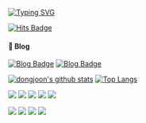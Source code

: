 [![Typing SVG](https://readme-typing-svg.herokuapp.com?font=Pacifico&color=%23909090&center=true&vCenter=true&multiline=true&height=150&lines=Hello%2C+%EC%95%88%EB%85%95%ED%95%98%EC%84%B8%EC%9A%94+%E2%9C%8B;%EB%A7%A4%EC%9D%BC+%EA%BE%B8%EC%A4%80%ED%9E%88+%EC%84%B1%EC%9E%A5%ED%95%98%EB%8A%94;%EA%B0%9C%EB%B0%9C%EC%9E%90+DongJoon%EC%9E%85%EB%8B%88%EB%8B%A4+%E2%9C%94)](https://git.io/typing-svg)

[![Hits Badge](https://hits.seeyoufarm.com/api/count/incr/badge.svg?url=https%3A%2F%2Fgithub.com%2Fdongjji&count_bg=%23bcbcbc&title_bg=%23F4F557&icon=swift.svg&icon_color=%23bcbcbc&title=hits&edge_flat=false)](https://hits.seeyoufarm.com)

#### 🔰 Blog
[![Blog Badge](https://img.shields.io/badge/-Study_Blog-03C75A?logo=naver&logoColor=white&link=https://blog.naver.com/y2kdj9723)](https://blog.naver.com/y2kdj9723)
[![Blog Badge](https://img.shields.io/badge/-Project_Blog-FF5A00?logo=TVTime&logoColor=white&link=https://dongjji.tistory.com)](https://dongjji.tistory.com)

[![dongjoon's github stats](https://github-readme-stats.vercel.app/api?username=dongjji&count_private=true&custom_title=Dongjji's&nbsp;github&nbsp;👀&bg_color=30,bcbcbc,444444&title_color=fff&text_color=fff)](https://github.com/anuraghazra/github-readme-stats)
[![Top Langs](https://github-readme-stats.vercel.app/api/top-langs/?username=dongjji&exclude_repo=Mask_Detect,machine_learning,verilogHDL&layout=compact&custom_title=My&nbsp;Language&nbsp;⌨️&bg_color=30,bcbcbc,444444&title_color=fff&text_color=fff)](https://github.com/anuraghazra/github-readme-stats)

<p align="left">
 <img src="https://img.shields.io/badge/-JavaScript-black?style=flat-square&logo=javascript"/>
 <img src="https://img.shields.io/badge/-Node.js-black?style=flat-square&logo=Node.js"/>
 <img src="https://img.shields.io/badge/-TypeScript-black?stype=flat-square&logo=typescript"/>
 <img src="https://img.shields.io/badge/-NestJs-black?style=flat-square&logo=NestJs"/>
 <img src="https://img.shields.io/badge/MongoDB-black?style=flat-square&logo=MongoDB"/>
</p>
<p align="left">
 <img src="https://img.shields.io/badge/-Python-black?style=flat-square&logo=Python"/>
 <img src="https://img.shields.io/badge/MySQL-black?style=flat-square&logo=MySQL"/>
 <img src="https://img.shields.io/badge/-Git-black?style=flat-square&logo=git"/>
 <img src="https://img.shields.io/badge/Linux-black?style=flat-square&logo=linux"/>
</p>
